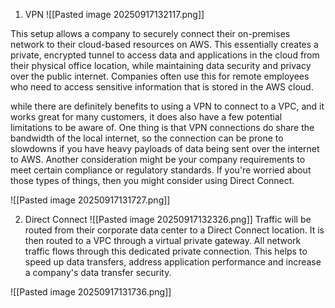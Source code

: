 1. VPN
![[Pasted image 20250917132117.png]]

This setup allows a company to securely connect their on-premises network to their cloud-based resources on AWS. This essentially creates a private, encrypted tunnel to access data and applications in the cloud from their physical office location, while maintaining data security and privacy over the public internet. Companies often use this for remote employees who need to access sensitive information that is stored in the AWS cloud.

while there are definitely benefits to using a VPN to connect to a VPC, and it works great for many customers, it does also have a few potential limitations to be aware of. One thing is that VPN connections do share the bandwidth of the local internet, so the connection can be prone to slowdowns if you have heavy payloads of data being sent over the internet to AWS. Another consideration might be your company requirements to meet certain compliance or regulatory standards. If you're worried about those types of things, then you might consider using Direct Connect.

![[Pasted image 20250917131727.png]]

2. Direct Connect
![[Pasted image 20250917132326.png]]
Traffic will be routed from their corporate data center to a Direct Connect location. It is then routed to a VPC through a virtual private gateway. All network traffic flows through this dedicated private connection. This helps to speed up data transfers, address application performance and increase a company's data transfer security.


![[Pasted image 20250917131736.png]]

